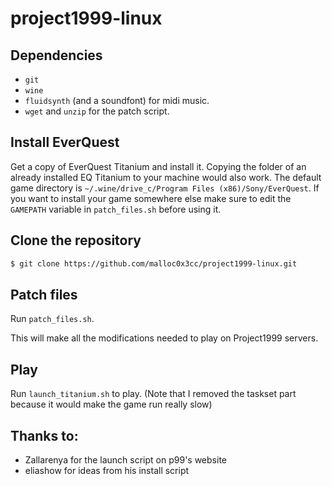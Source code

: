 # project1999-linux

## Dependencies
- `git`
- `wine`
- `fluidsynth` (and a soundfont) for midi music.
- `wget` and `unzip` for the patch script.

## Install EverQuest
Get a copy of EverQuest Titanium and install it. Copying the folder of an already installed EQ Titanium to your machine would also work.
The default game directory is `~/.wine/drive_c/Program Files (x86)/Sony/EverQuest`. If you want to install your game somewhere else make sure to edit the `GAMEPATH` variable in `patch_files.sh` before using it.

## Clone the repository
```sh
$ git clone https://github.com/malloc0x3cc/project1999-linux.git
```

## Patch files
Run `patch_files.sh`.

This will make all the modifications needed to play on Project1999 servers.

## Play
Run `launch_titanium.sh` to play. (Note that I removed the taskset part because it would make the game run really slow)

## Thanks to:
- Zallarenya for the launch script on p99's website
- eliashow for ideas from his install script
